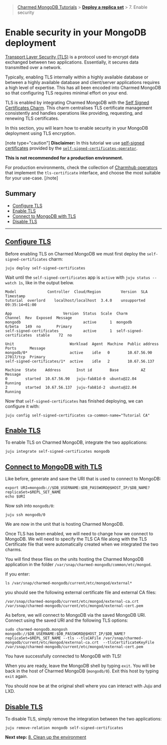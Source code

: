 > [Charmed MongoDB Tutorials](/t/8061) > [**Deploy a replica set**](/t/8622) > 7. Enable security
# Enable security in your MongoDB deployment 

[Transport Layer Security (TLS)](https://en.wikipedia.org/wiki/Transport_Layer_Security) is a protocol used to encrypt data exchanged between two applications. Essentially, it secures data transmitted over a network.

Typically, enabling TLS internally within a highly available database or between a highly available database and client/server applications requires a high level of expertise. This has all been encoded into Charmed MongoDB so that configuring TLS requires minimal effort on your end.

TLS is enabled by integrating Charmed MongoDB with the [Self Signed Certificates Charm](https://charmhub.io/self-signed-certificates). This charm centralises TLS certificate management consistently and handles operations like providing, requesting, and renewing TLS certificates.

In this section, you will learn how to enable security in your MongoDB deployment using TLS encryption.

[note type="caution"]
**Disclaimer:** In this tutorial we  use [self-signed certificates](https://en.wikipedia.org/wiki/Self-signed_certificate) provided by the [`self-signed-certificates-operator`](https://github.com/canonical/self-signed-certificates-operator).  

**This is not recommended for a production environment.**

For production environments, check the collection of [Charmhub operators](https://charmhub.io/?q=tls-certificates) that implement the `tls-certificate` interface, and choose the most suitable for your use-case.
[/note]

## Summary
* [Configure TLS](#heading--configure-tls)
* [Enable TLS](#heading--enable-tls)
* [Connect to MongoDB with TLS](#heading--connect-with-tls)
* [Disable TLS](#heading--disable-tls)

---

<a href="#heading--configure-tls"><h2 id="heading--configure-tls">Configure TLS</h2></a>
Before enabling TLS on Charmed MongoDB we must first deploy the `self-signed-certificates` charm:
```shell
juju deploy self-signed-certificates
```

Wait until the `self-signed-certificates` app is `active` with `juju status --watch 1s`, like in the output below.
```
Model              Controller  Cloud/Region         Version  SLA          Timestamp
tutorial  overlord    localhost/localhost  3.4.0    unsupported  09:35:14+01:00

App                       Version  Status  Scale  Charm                     Channel  Rev  Exposed  Message
mongodb                            active      1  mongodb                   6/beta   149  no       Primary
self-signed-certificates           active      1  self-signed-certificates  stable    72  no

Unit                         Workload  Agent  Machine  Public address  Ports      Message
mongodb/0*                   active    idle   0        10.67.56.90     27017/tcp  Primary
self-signed-certificates/1*  active    idle   2        10.67.56.137    

Machine  State    Address       Inst id        Base          AZ  Message
0        started  10.67.56.90   juju-fab81d-0  ubuntu@22.04      Running
2        started  10.67.56.137  juju-fab81d-2  ubuntu@22.04      Running
```

Now that `self-signed-certificates` has finished deploying, we can configure it with:
```shell
juju config self-signed-certificates ca-common-name="Tutorial CA" 
```

<a href="#heading--enable-tls"><h2 id="heading--enable-tls">Enable TLS</h2></a>
To enable TLS on Charmed MongoDB, integrate the two applications:
```shell q q
juju integrate self-signed-certificates mongodb
```

<a href="#heading--connect-with-tls"><h2 id="heading--connect-with-tls">Connect to MongoDB with TLS</h2></a>
Like before, generate and save the URI that is used to connect to MongoDB:
```
export URI=mongodb://$DB_USERNAME:$DB_PASSWORD@$HOST_IP/$DB_NAME?replicaSet=$REPL_SET_NAME
echo $URI
```
Now ssh into `mongodb/0`:
```
juju ssh mongodb/0
```
We are now in the unit that is hosting Charmed MongoDB. 

Once TLS has been enabled, we will need to change how we connect to MongoDB. We will need to specify the TLS CA file along with the TLS Certificate file that were automatically created when we integrated the two charms.

You will find these files on the units hosting the Charmed MongoDB application in the folder `/var/snap/charmed-mongodb/common/etc/mongod`. 

If you enter: 
```shell
ls /var/snap/charmed-mongodb/current/etc/mongod/external*
``` 
you should see the following external certificate file and external CA files:

```shell
/var/snap/charmed-mongodb/current/etc/mongod/external-ca.crt  
/var/snap/charmed-mongodb/current/etc/mongod/external-cert.pem
```

As before, we will connect to MongoDB via the saved MongoDB URI. Connect using the saved URI and the following TLS options:
```shell
sudo charmed-mongodb.mongosh mongodb://$DB_USERNAME:$DB_PASSWORD@$HOST_IP/$DB_NAME?replicaSet=$REPL_SET_NAME --tls --tlsCAFile /var/snap/charmed-mongodb/current/etc/mongod/external-ca.crt  --tlsCertificateKeyFile /var/snap/charmed-mongodb/current/etc/mongod/external-cert.pem
```

You have successfully connected to MongoDB with TLS! 

When you are ready, leave the MongoDB shell by typing `exit`. You will be back in the host of Charmed MongoDB (`mongodb/0`). Exit this host by typing `exit` again.

You should now be at the original shell where you can interact with Juju and LXD.

<a href="#heading--disable-tls"><h2 id="heading--disable-tls">Disable TLS</h2></a>
To disable TLS, simply remove the integration between the two applications:
```shell
juju remove-relation mongodb self-signed-certificates
```

**Next step:** [8. Clean up the environment](/t/8627)